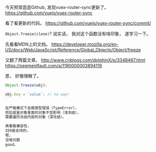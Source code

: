 今天照常逛逛Github,
发现vuex-router-sync更新了。
https://github.com/vuejs/vuex-router-sync

看了看更新的代码。
https://github.com/vuejs/vuex-router-sync/commit/

`Object.freeze(clone)`?
说实话，
我对这个函数没有啥印象，
遂学习一下。

先看看MDN上的文档。
https://developer.mozilla.org/en-US/docs/Web/JavaScript/Reference/Global_Objects/Object/freeze

又翻了两篇文章。
http://www.cnblogs.com/dolphinX/p/3348467.html
https://segmentfault.com/a/1190000003894119

恩，
好像理解了。

```js
Object.freeze(obj);

obj.key = `value`; // no way!
``

在严格模式下会报类型错误（TypeError），
然后就是对象里面的对象不受影响（浅冻结），
需要遍历冻结内部的对象（深冻结）。

再看看兼容性，
IE9是支持的，
嗯，
没啥问题
good。
